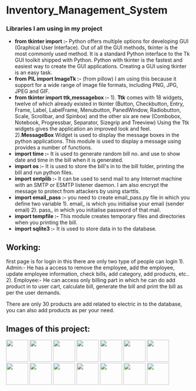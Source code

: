 # Inventory_Management_System

### Libraries I am using in my project

- **from tkinter import   :-** Python offers multiple options for developing GUI (Graphical User Interface). Out of all the GUI methods, tkinter is the most commonly used method. It is a standard Python interface to the Tk GUI toolkit shipped with Python. Python with tkinter is the fastest and easiest way to create the GUI applications. Creating a GUI using tkinter is an easy task.
- **from PIL import ImageTk    :-** (from pillow) I am using this because it support for a wide range of image file formats, including PNG, JPG, JPEG and GIF.
- **from tkinter import ttk,messagebox :-** 1). **Ttk** comes with 18 widgets, twelve of which already existed in tkinter (Button, Checkbutton, Entry, Frame, Label, LabelFrame, Menubutton, PanedWindow, Radiobutton, Scale, Scrollbar, and Spinbox) and the other six are new (Combobox, Notebook, Progressbar, Separator, Sizegrip and Treeview) Using the Ttk widgets gives the application an improved look and feel.
2).**MessageBox** Widget is used to display the message boxes in the python applications. This module is used to display a message using provides a number of functions.
- **import time          :-** It is used to generate random bill no. and use to show date and time in the bill when it is generated.
- **import os            :-** It is used to store the bill's in to the bill folder, printing the bill and run python files.
- **import smtplib       :-** It can be used to send mail to any Internet machine with an SMTP or ESMTP listener daemon. I am also encrypt the message to protect from attackers by using starttls. 
- **import email_pass    :-** you need to create email_pass.py file in which you define two variable 1). email_  is which you initialise your email (sender email) 2). pass_  in which you initialise password of that mail.
- **import tempfile      :-** This module creates temporary files and directories when you printing the bill.
- **import sqlite3       :-** It is used to store data in to the database.

## Working:
first page is for login in this there are only two type of people can login 1). Admin:- He has a access to remove the employee, add the employee, update employee information, check bills, add category, add products, etc.. 2). Employee:- He can access only billing part in which he can do add product in to user cart, calculate bill, generate the bill and print the bill as per the user demands.

There are only 30 products are add related to electric in to the database, you can also add products as per your need.
## Images of this project:

<code><img height="60" src="https://user-images.githubusercontent.com/89255942/132175103-7f754056-d916-4fa4-b8d9-962105e5b472.png"></code>
<code><img height="60" src="https://user-images.githubusercontent.com/89255942/132175224-dceb0fd5-63fc-4cc1-8c66-4bb955cb2b02.png"></code>
<code><img height="60" src="https://user-images.githubusercontent.com/89255942/132175225-c8ae936f-38cf-4d19-b05c-77557bf3b0d5.png"></code>
<code><img height="60" src="https://user-images.githubusercontent.com/89255942/132175226-50a4b641-696e-41f8-87a9-4e04f93e752c.png"></code>
<code><img height="60" src="https://user-images.githubusercontent.com/89255942/132175230-13be7da7-f799-4b41-a8e5-16b5ff96f52c.png"></code>
<code><img height="60" src="https://user-images.githubusercontent.com/89255942/132175232-8d40fb4f-dc53-4d7b-9ba9-cb13b1ec621e.png"></code>
<code><img height="60" src="https://user-images.githubusercontent.com/89255942/132175233-ae89585f-93ec-4fde-9c30-5424fcf3dff1.png"></code>
<code><img height="60" src="https://user-images.githubusercontent.com/89255942/132175201-681389ec-9e87-4d90-b8b1-85c3f70ed85b.png"></code>
<code><img height="60" src="https://user-images.githubusercontent.com/89255942/132175208-f2e6a5b3-fb72-4ace-9970-2bd30d7defc6.png"></code>
<code><img height="60" src="https://user-images.githubusercontent.com/89255942/132175210-5a1f200e-c03e-4866-a78a-18c93a478172.png"></code>
<code><img height="60" src="https://user-images.githubusercontent.com/89255942/132175212-f5a39348-7f6d-4e76-abe5-2161d9080342.png"></code>
<code><img height="60" src="https://user-images.githubusercontent.com/89255942/132175215-b574c615-0249-44b8-b4ec-482a7a7975ea.png"></code>
<code><img height="60" src="https://user-images.githubusercontent.com/89255942/132175220-2f7c1021-ee37-41b1-8f62-6505508d59bc.png"></code>
<code><img height="60" src="https://user-images.githubusercontent.com/89255942/132175222-46bcf7c4-aabf-424f-b051-683b582c1389.png"></code>


